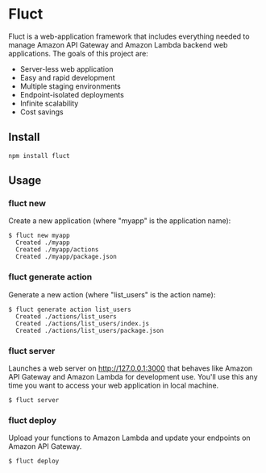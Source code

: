 # Fluct
Fluct is a web-application framework that includes everything needed to manage
Amazon API Gateway and Amazon Lambda backend web applications.
The goals of this project are:

- Server-less web application
- Easy and rapid development
- Multiple staging environments
- Endpoint-isolated deployments
- Infinite scalability
- Cost savings

## Install
```
npm install fluct
```

## Usage
### fluct new
Create a new application (where "myapp" is the application name):

```
$ fluct new myapp
  Created ./myapp
  Created ./myapp/actions
  Created ./myapp/package.json
```

### fluct generate action
Generate a new action (where "list_users" is the action name):

```
$ fluct generate action list_users
  Created ./actions/list_users
  Created ./actions/list_users/index.js
  Created ./actions/list_users/package.json
```

### fluct server
Launches a web server on http://127.0.0.1:3000
that behaves like Amazon API Gateway and Amazon Lambda for development use.
You'll use this any time you want to access your web application in local machine.

```
$ fluct server
```

### fluct deploy
Upload your functions to Amazon Lambda and update your endpoints on Amazon API Gateway.

```
$ fluct deploy
```
